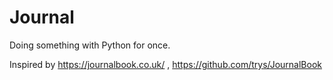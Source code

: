 # Journal

Doing something with Python for once.

Inspired by https://journalbook.co.uk/ , https://github.com/trys/JournalBook
